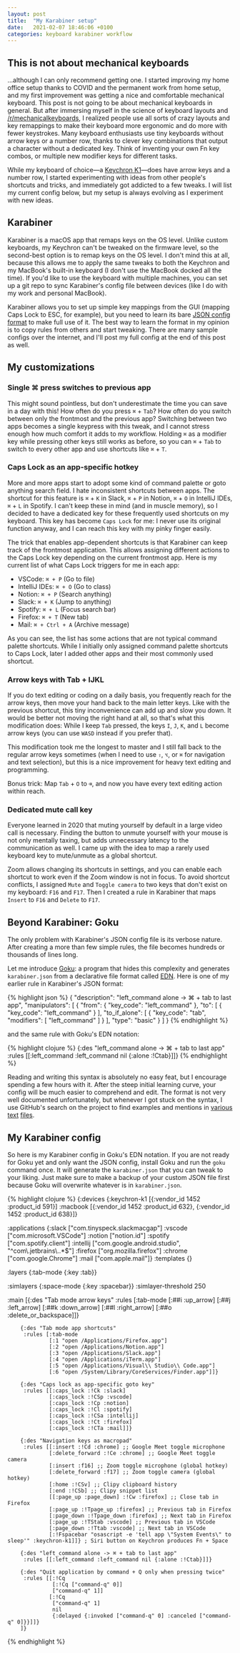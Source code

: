```yaml
---
layout: post
title:  "My Karabiner setup"
date:   2021-02-07 18:46:06 +0100
categories: keyboard karabiner workflow
---
```


## This is not about mechanical keyboards

...although I can only recommend getting one. I started improving my home office setup thanks to COVID and the permanent work from home setup, and my first improvement was getting a nice and comfortable mechanical keyboard. This post is not going to be about mechanical keyboards in general. But after immersing myself in the science of keyboard layouts and [/r/mechanicalkeyboards][reddit-mechanicalkeyboards], I realized people use all sorts of crazy layouts and key remappings to make their keyboard more ergonomic and do more with fewer keystrokes. Many keyboard enthusiasts use tiny keyboards without arrow keys or a number row, thanks to clever key combinations that output a character without a dedicated key. Think of inventing your own Fn key combos, or multiple new modifier keys for different tasks.

While my keyboard of choice—a [Keychron K1][keychron]—does have arrow keys and a number row, I started experimenting with ideas from other people's shortcuts and tricks, and immediately got addicted to a few tweaks. I will list my current config below, but my setup is always evolving as I experiment with new ideas.

## Karabiner

Karabiner is a macOS app that remaps keys on the OS level. Unlike custom keyboards, my Keychron can't be tweaked on the firmware level, so the second-best option is to remap keys on the OS level. I don't mind this at all, because this allows me to apply the same tweaks to both the Keychron and my MacBook's built-in keyboard (I don't use the MacBook docked all the time). If you'd like to use the keyboard with multiple machines, you can set up a git repo to sync Karabiner's config file between devices (like I do with my work and personal MacBook).

Karabiner allows you to set up simple key mappings from the GUI (mapping Caps Lock to ESC, for example), but you need to learn its bare [JSON config format][karabiner-json] to make full use of it. The best way to learn the format in my opinion is to copy rules from others and start tweaking. There are many sample configs over the internet, and I'll post my full config at the end of this post as well.

## My customizations

### Single ⌘ press switches to previous app

This might sound pointless, but don't underestimate the time you can save in a day with this! How often do you press `⌘` + `Tab`? How often do you switch between only the frontmost and the previous app? Switching between two apps becomes a single keypress with this tweak, and I cannot stress enough how much comfort it adds to my workflow. Holding `⌘` as a modifier key while pressing other keys still works as before, so you can `⌘` + `Tab` to switch to every other app and use shortcuts like `⌘` + `T`.

### Caps Lock as an app-specific hotkey

More and more apps start to adopt some kind of command palette or goto anything search field. I hate inconsistent shortcuts between apps. The shortcut for this feature is `⌘` + `K` in Slack, `⌘` + `P` in Notion, `⌘` + `O` in IntelliJ IDEs, `⌘` + `L` in Spotify. I can't keep these in mind (and in muscle memory), so I decided to have a dedicated key for these frequently used shortcuts on my keyboard. This key has become `Caps Lock` for me: I never use its original function anyway, and I can reach this key with my pinky finger easily.

The trick that enables app-dependent shortcuts is that Karabiner can keep track of the frontmost application. This allows assigning different actions to the Caps Lock key depending on the current frontmost app. Here is my current list of what Caps Lock triggers for me in each app:

- VSCode: `⌘ + P` (Go to file)
- IntelliJ IDEs: `⌘ + O` (Go to class)
- Notion: `⌘ + P` (Search anything)
- Slack: `⌘ + K` (Jump to anything)
- Spotify: `⌘ + L` (Focus search bar)
- Firefox: `⌘ + T` (New tab)
- Mail: `⌘ + Ctrl + A` (Archive message)

As you can see, the list has some actions that are not typical command palette shortcuts. While I initially only assigned command palette shortcuts to Caps Lock, later I added other apps and their most commonly used shortcut.

### Arrow keys with Tab + IJKL

If you do text editing or coding on a daily basis, you frequently reach for the arrow keys, then move your hand back to the main letter keys. Like with the previous shortcut, this tiny inconvenience can add up and slow you down. It would be better not moving the right hand at all, so that's what this modification does: While I keep `Tab` pressed, the keys `I`, `J`, `K`, and `L` become arrow keys (you can use `WASD` instead if you prefer that).

This modification took me the longest to master and I still fall back to the regular arrow keys sometimes (when I need to use `⇧`, `⌥`, or `⌘` for navigation and text selection), but this is a nice improvement for heavy text editing and programming.

Bonus trick: Map `Tab` + `O` to `⌫`, and now you have every text editing action within reach.

### Dedicated mute call key

Everyone learned in 2020 that muting yourself by default in a large video call is necessary. Finding the button to unmute yourself with your mouse is not only mentally taxing, but adds unnecessary latency to the communication as well. I came up with the idea to map a rarely used keyboard key to mute/unmute as a global shortcut.

Zoom allows changing its shortcuts in settings, and you can enable each shortcut to work even if the Zoom window is not in focus. To avoid shortcut conflicts, I assigned `Mute` and `Toggle camera` to two keys that don't exist on my keyboard: `F16` and `F17`. Then I created a rule in Karabiner that maps `Insert` to `F16` and `Delete` to `F17`.

## Beyond Karabiner: Goku

The only problem with Karabiner's JSON config file is its verbose nature. After creating a more than few simple rules, the file becomes hundreds or thousands of lines long.

Let me introduce [Goku][goku]: a program that hides this complexity and generates `karabiner.json` from a declarative file format called [EDN][edn]. Here is one of my earlier rule in Karabiner's JSON format:

{% highlight json %}
{
    "description": "left_command alone -> ⌘ + tab to last app",
    "manipulators": [
        {
            "from": {
                "key_code": "left_command"
            },
            "to": [
                {
                    "key_code": "left_command"
                }
            ],
            "to_if_alone": [
                {
                    "key_code": "tab",
                    "modifiers": [
                        "left_command"
                    ]
                }
            ],
            "type": "basic"
        }
    ]
}
{% endhighlight %}

and the same rule with Goku's EDN notation:

{% highlight clojure %}
{:des "left_command alone -> ⌘ + tab to last app"
 :rules [[:left_command :left_command nil {:alone :!Ctab}]]}
{% endhighlight %}

Reading and writing this syntax is absolutely no easy feat, but I encourage spending a few hours with it. After the steep initial learning curve, your config will be much easier to comprehend and edit. The format is not very well documented unfortunately, but whenever I got stuck on the syntax, I use GitHub's search on the project to find examples and mentions in [various][goku-example-1] [text][goku-example-2] [files][goku-example-3].

## My Karabiner config

So here is my Karabiner config in Goku's EDN notation. If you are not ready for Goku yet and only want the JSON config, install Goku and run the `goku` command once. It will generate the `karabiner.json` that you can tweak to your liking. Just make sure to make a backup of your custom JSON file first because Goku will overwrite whatever is in `karabiner.json`.

{% highlight clojure %}
{:devices {:keychron-k1 [{:vendor_id 1452 :product_id 591}]
           :macbook [{:vendor_id 1452 :product_id 632},
                     {:vendor_id 1452 :product_id 638}]}

 :applications {:slack ["com.tinyspeck.slackmacgap"]
                :vscode ["com.microsoft.VSCode"]
                :notion ["notion.id"]
                :spotify ["com.spotify.client"]
                :intellij ["com.google.android.studio", "^com\\.jetbrains\\..*$"]
                :firefox ["org.mozilla.firefox"]
                :chrome ["com.google.Chrome"]
                :mail ["com.apple.mail"]}
 :templates {}

 :layers {:tab-mode {:key :tab}}

 :simlayers {:space-mode {:key :spacebar}}
 :simlayer-threshold 250

 :main [{:des "Tab mode arrow keys"
         :rules [:tab-mode
                 [:##i :up_arrow]
                 [:##j :left_arrow]
                 [:##k :down_arrow]
                 [:##l :right_arrow]
                 [:##o :delete_or_backspace]]}

        {:des "Tab mode app shortcuts"
         :rules [:tab-mode
                 [:1 "open /Applications/Firefox.app"]
                 [:2 "open /Applications/Notion.app"]
                 [:3 "open /Applications/Slack.app"]
                 [:4 "open /Applications/iTerm.app"]
                 [:5 "open /Applications/Visual\\ Studio\\ Code.app"]
                 [:6 "open /System/Library/CoreServices/Finder.app"]]}

        {:des "Caps lock as app-specific goto key"
         :rules [[:caps_lock :!Ck :slack]
                 [:caps_lock :!CSp :vscode]
                 [:caps_lock :!Cp :notion]
                 [:caps_lock :!Cl :spotify]
                 [:caps_lock :!CSa :intellij]
                 [:caps_lock :!Ct :firefox]
                 [:caps_lock :!CTa :mail]]}

        {:des "Navigation keys as macropad"
         :rules [[:insert :!Cd :chrome] ;; Google Meet toggle microphone
                 [:delete_forward :!Ce :chrome] ;; Google Meet toggle camera
                 [:insert :f16] ;; Zoom toggle microphone (global hotkey)
                 [:delete_forward :f17] ;; Zoom toggle camera (global hotkey)
                 [:home :!CSv] ;; Clipy clipboard history
                 [:end :!CSb] ;; Clipy snippet list
                 [[:page_up :page_down] :!Cw :firefox] ;; Close tab in Firefox
                 [:page_up :!Tpage_up :firefox] ;; Previous tab in Firefox
                 [:page_down :!Tpage_down :firefox] ;; Next tab in Firefox
                 [:page_up :!TStab :vscode] ;; Previous tab in VSCode
                 [:page_down :!Ttab :vscode] ;; Next tab in VSCode
                 [:!Fspacebar "osascript -e 'tell app \"System Events\" to sleep'" :keychron-k1]]} ; Siri button on Keychron produces Fn + Space 

        {:des "left_command alone -> ⌘ + tab to last app"
         :rules [[:left_command :left_command nil {:alone :!Ctab}]]}

        {:des "Quit application by command + Q only when pressing twice"
         :rules [[:!Cq
                  [:!Cq ["command-q" 0]]
                  ["command-q" 1]]
                 [:!Cq
                  ["command-q" 1]
                  nil
                  {:delayed {:invoked ["command-q" 0] :canceled ["command-q" 0]}}]]}
        ]}
{% endhighlight %}

[reddit-mechanicalkeyboards]: https://reddit.com/r/mechanicalkeyboards
[keychron]: https://www.keychron.com/products/keychron-k1-wireless-mechanical-keyboard
[edn]: https://github.com/edn-format/edn
[karabiner-json]: https://karabiner-elements.pqrs.org/docs/json/typical-complex-modifications-examples/
[goku]: https://github.com/yqrashawn/GokuRakuJoudo
[goku-example-1]: https://github.com/yqrashawn/GokuRakuJoudo/blob/master/examples.org
[goku-example-2]: https://github.com/yqrashawn/GokuRakuJoudo/blob/master/tutorial.md
[goku-example-3]: https://github.com/yqrashawn/GokuRakuJoudo/blob/master/in-the-wild.md